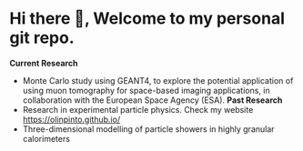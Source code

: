 # Hi there 👋, Welcome to my personal git repo. 

**Current Research**
- Monte Carlo study using GEANT4, to explore the potential application of using muon tomography for space-based imaging applications, in collaboration with the European Space Agency (ESA).
**Past Research**
- Research in experimental particle physics. Check my website https://olinpinto.github.io/
- Three-dimensional modelling of particle showers in highly granular calorimeters
 

<!-- **Programming**
- C++ for physics research as well as data science
- Linux and bash scripting language
 -->

<!-- ## Contact me: 

- Personal webpage: https://olinpinto.github.io/
- GitHub: https://github.com/olinpinto
- Linkedin: https://www.linkedin.com/in/olin-pinto/
- Email: olin.pinto@kbfi.de -->

<!--
**olinpinto/olinpinto** is a ✨ _special_ ✨ repository because its `README.md` (this file) appears on your GitHub profile.

Here are some ideas to get you started:

- 🔭 I’m currently working on ...
- 🌱 I’m currently learning ...
- 👯 I’m looking to collaborate on ...
- 🤔 I’m looking for help with ...
- 💬 Ask me about ...
- 📫 How to reach me: ...
- 😄 Pronouns: ...
- ⚡ Fun fact: ...
-->

